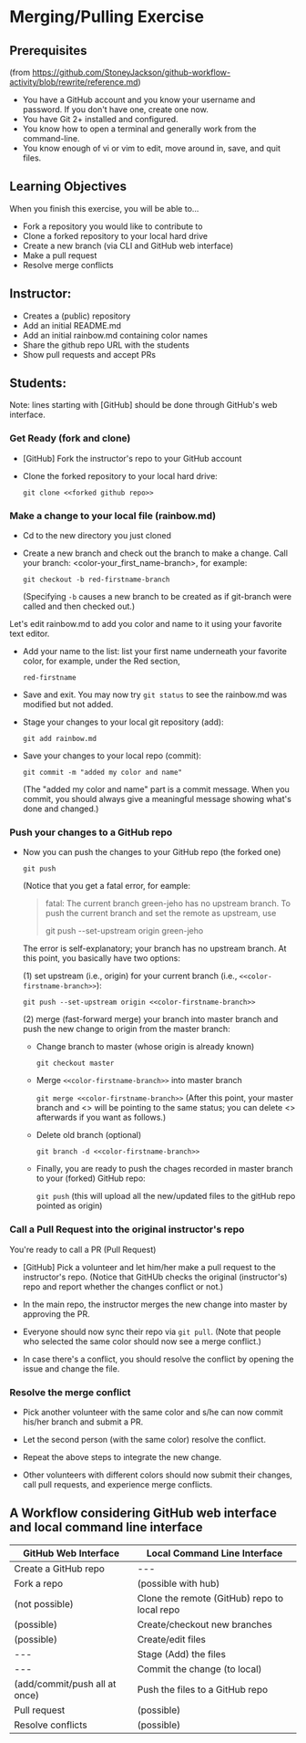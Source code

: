 # Merging/Pulling Exercise

## Prerequisites 

(from https://github.com/StoneyJackson/github-workflow-activity/blob/rewrite/reference.md)

- You have a GitHub account and you know your username and password. If you
  don't have one, create one now.
- You have Git 2+ installed and configured.
- You know how to open a terminal and generally work from the command-line.
- You know enough of vi or vim to edit, move around in, save, and quit files.

## Learning Objectives
When you finish this exercise, you will be able to...
- Fork a repository you would like to contribute to
- Clone a forked repository to your local hard drive
- Create a new branch (via CLI and GitHub web interface)
- Make a pull request 
- Resolve merge conflicts

## Instructor:

- Creates a (public) repository
- Add an initial README.md
- Add an initial rainbow.md containing color names
- Share the github repo URL with the students
- Show pull requests and accept PRs 

## Students: 
Note: lines starting with [GitHub] should be done through GitHub's web interface.

### Get Ready (fork and clone)

- [GitHub] Fork the instructor's repo to your GitHub account

- Clone the forked repository to your local hard drive:

  `git clone <<forked github repo>>`

### Make a change to your local file (rainbow.md)

- Cd to the new directory you just cloned

- Create a new branch and check out the branch to make a change. Call your branch: <color-your_first_name-branch>, for example:

  `git checkout -b red-firstname-branch`

  (Specifying `-b` causes a new branch to be created as if git-branch were called and then checked out.)

Let's edit rainbow.md to add you color and name to it using your favorite text editor.

- Add your name to the list: list your first name underneath your favorite color, for example, under the Red section,

  `red-firstname`

- Save and exit. You may now try `git status` to see the rainbow.md was modified but not added.

- Stage your changes to your local git repository (add):

  `git add rainbow.md`

- Save your changes to your local repo (commit):

  `git commit -m "added my color and name"`

  (The "added my color and name" part is a commit message. When you commit, you should always give a meaningful message showing what's done and changed.)

### Push your changes to a GitHub repo

- Now you can push the changes to your GitHub repo (the forked one)

  `git push`

  (Notice that you get a fatal error, for eample:

  > fatal: The current branch green-jeho has no upstream branch.
  > To push the current branch and set the remote as upstream, use
  > 
  >    git push --set-upstream origin green-jeho

  The error is self-explanatory; your branch has no upstream branch. At this point, you basically have two options: 

  (1) set upstream (i.e., origin) for your current branch (i.e., `<<color-firstname-branch>>`): 

    `git push --set-upstream origin <<color-firstname-branch>>`

  (2) merge (fast-forward merge) your branch into master branch and push the new change to origin from the master branch:

  - Change branch to master (whose origin is already known)

    `git checkout master`

  - Merge `<<color-firstname-branch>>` into master branch
  
    `git merge <<color-firstname-branch>>` (After this point, your master branch and <<color-firstname-branch>> will be pointing to the same status; you can delete <<color-firstname-branch>> afterwards if you want as follows.)

  - Delete old branch (optional)
  
    `git branch -d <<color-firstname-branch>>` 

  - Finally, you are ready to push the chages recorded in master branch to your (forked) GitHub repo:
  
    `git push` (this will upload all the new/updated files to the gitHub repo pointed as origin)
  
### Call a Pull Request into the original instructor's repo

You're ready to call a PR (Pull Request)

- [GitHub] Pick a volunteer and let him/her make a pull request to the instructor's repo. 
  (Notice that GitHUb checks the original (instructor's) repo and report whether the changes conflict or not.) 

- In the main repo, the instructor merges the new change into master by approving the PR.

- Everyone should now sync their repo via `git pull`. (Note that people who selected the same color should now see a merge conflict.)

- In case there's a conflict, you should resolve the conflict by opening the issue and change the file.

### Resolve the merge conflict
  
- Pick another volunteer with the same color and s/he can now commit his/her branch and submit a PR.

- Let the second person (with the same color) resolve the conflict.
  
- Repeat the above steps to integrate the new change.

- Other volunteers with different colors should now submit their changes, call pull requests, and experience merge conflicts.

## A Workflow considering GitHub web interface and local command line interface

| GitHub Web Interface | Local Command Line Interface |
| --- | --- |
| Create a GitHub repo | --- |
| Fork a repo | (possible with hub) |
| (not possible) | Clone the remote (GitHub) repo to local repo |
| (possible) | Create/checkout new branches |
| (possible) | Create/edit files |
| --- | Stage (Add) the files |
| --- | Commit the change (to local) |
| (add/commit/push all at once) | Push the files to a GitHub repo |
| Pull request | (possible) |
| Resolve conflicts | (possible) |

